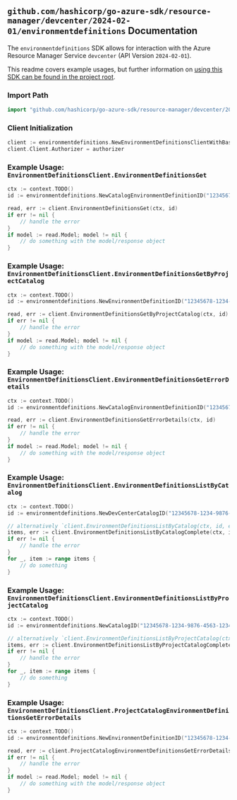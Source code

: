 
## `github.com/hashicorp/go-azure-sdk/resource-manager/devcenter/2024-02-01/environmentdefinitions` Documentation

The `environmentdefinitions` SDK allows for interaction with the Azure Resource Manager Service `devcenter` (API Version `2024-02-01`).

This readme covers example usages, but further information on [using this SDK can be found in the project root](https://github.com/hashicorp/go-azure-sdk/tree/main/docs).

### Import Path

```go
import "github.com/hashicorp/go-azure-sdk/resource-manager/devcenter/2024-02-01/environmentdefinitions"
```


### Client Initialization

```go
client := environmentdefinitions.NewEnvironmentDefinitionsClientWithBaseURI("https://management.azure.com")
client.Client.Authorizer = authorizer
```


### Example Usage: `EnvironmentDefinitionsClient.EnvironmentDefinitionsGet`

```go
ctx := context.TODO()
id := environmentdefinitions.NewCatalogEnvironmentDefinitionID("12345678-1234-9876-4563-123456789012", "example-resource-group", "devCenterValue", "catalogValue", "environmentDefinitionValue")

read, err := client.EnvironmentDefinitionsGet(ctx, id)
if err != nil {
	// handle the error
}
if model := read.Model; model != nil {
	// do something with the model/response object
}
```


### Example Usage: `EnvironmentDefinitionsClient.EnvironmentDefinitionsGetByProjectCatalog`

```go
ctx := context.TODO()
id := environmentdefinitions.NewEnvironmentDefinitionID("12345678-1234-9876-4563-123456789012", "example-resource-group", "projectValue", "catalogValue", "environmentDefinitionValue")

read, err := client.EnvironmentDefinitionsGetByProjectCatalog(ctx, id)
if err != nil {
	// handle the error
}
if model := read.Model; model != nil {
	// do something with the model/response object
}
```


### Example Usage: `EnvironmentDefinitionsClient.EnvironmentDefinitionsGetErrorDetails`

```go
ctx := context.TODO()
id := environmentdefinitions.NewCatalogEnvironmentDefinitionID("12345678-1234-9876-4563-123456789012", "example-resource-group", "devCenterValue", "catalogValue", "environmentDefinitionValue")

read, err := client.EnvironmentDefinitionsGetErrorDetails(ctx, id)
if err != nil {
	// handle the error
}
if model := read.Model; model != nil {
	// do something with the model/response object
}
```


### Example Usage: `EnvironmentDefinitionsClient.EnvironmentDefinitionsListByCatalog`

```go
ctx := context.TODO()
id := environmentdefinitions.NewDevCenterCatalogID("12345678-1234-9876-4563-123456789012", "example-resource-group", "devCenterValue", "catalogValue")

// alternatively `client.EnvironmentDefinitionsListByCatalog(ctx, id, environmentdefinitions.DefaultEnvironmentDefinitionsListByCatalogOperationOptions())` can be used to do batched pagination
items, err := client.EnvironmentDefinitionsListByCatalogComplete(ctx, id, environmentdefinitions.DefaultEnvironmentDefinitionsListByCatalogOperationOptions())
if err != nil {
	// handle the error
}
for _, item := range items {
	// do something
}
```


### Example Usage: `EnvironmentDefinitionsClient.EnvironmentDefinitionsListByProjectCatalog`

```go
ctx := context.TODO()
id := environmentdefinitions.NewCatalogID("12345678-1234-9876-4563-123456789012", "example-resource-group", "projectValue", "catalogValue")

// alternatively `client.EnvironmentDefinitionsListByProjectCatalog(ctx, id)` can be used to do batched pagination
items, err := client.EnvironmentDefinitionsListByProjectCatalogComplete(ctx, id)
if err != nil {
	// handle the error
}
for _, item := range items {
	// do something
}
```


### Example Usage: `EnvironmentDefinitionsClient.ProjectCatalogEnvironmentDefinitionsGetErrorDetails`

```go
ctx := context.TODO()
id := environmentdefinitions.NewEnvironmentDefinitionID("12345678-1234-9876-4563-123456789012", "example-resource-group", "projectValue", "catalogValue", "environmentDefinitionValue")

read, err := client.ProjectCatalogEnvironmentDefinitionsGetErrorDetails(ctx, id)
if err != nil {
	// handle the error
}
if model := read.Model; model != nil {
	// do something with the model/response object
}
```
